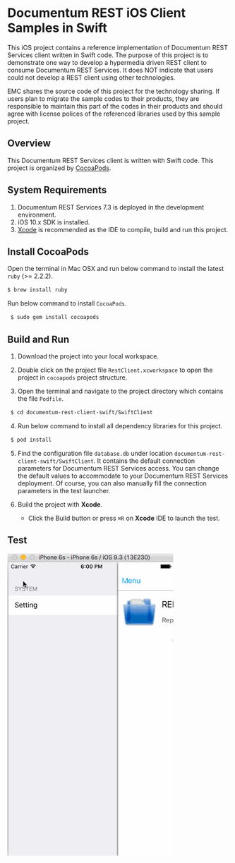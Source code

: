 Documentum REST iOS Client Samples in Swift
=========

This iOS project contains a reference implementation of Documentum REST Services client written in Swift code. The
purpose of this project is to demonstrate one way to develop a hypermedia driven REST client to consume Documentum
REST Services. It does NOT indicate that users could not develop a REST client using other technologies.

EMC shares the source code of this project for the technology sharing. If users plan to migrate the sample codes to their
products, they are responsible to maintain this part of the codes in their products and should agree with license polices
of the referenced libraries used by this sample project.


## Overview
This Documentum REST Services client is written with Swift code. This project is organized by [CocoaPods](https://cocoapods.org/).

## System Requirements
1. Documentum REST Services 7.3 is deployed in the development environment.
2. iOS 10.x SDK is installed.
3. [Xcode](https://developer.apple.com/xcode/) is recommended as the IDE to compile, build and run this project.

## Install CocoaPods
Open the terminal in Mac OSX and run below command to install the latest `ruby` (>= 2.2.2).
```sh
$ brew install ruby
```

Run below command to install `CocoaPods`.
```sh
 $ sudo gem install cocoapods
```

## Build and Run
1. Download the project into your local workspace.

2. Double click on the project file `RestClient.xcworkspace` to open the project in `cocoapods` project structure.

3. Open the terminal and navigate to the project directory which contains the file `Podfile`.
```sh
 $ cd documentum-rest-client-swift/SwiftClient

```
4. Run below command to install all dependency libraries for this project.
```sh
 $ pod install
```

5. Find the configuration file `database.db` under location `documentum-rest-client-swift/SwiftClient`. It contains the
default connection parameters for Documentum REST Services access. You can change the default values to accommodate to your
Documentum REST Services deployment. Of course, you can also manually fill the connection parameters in the test launcher.

4. Build the project with **Xcode**.
	* Click the Build button or press `⌘R` on **Xcode** IDE to launch the test.

## Test

<img src="demo/swift-demo.gif" width="376">
